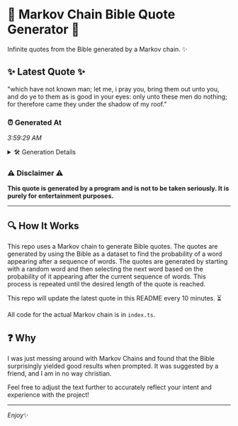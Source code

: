 # 📖 Markov Chain Bible Quote Generator 📖

Infinite quotes from the Bible generated by a Markov chain. ✨

## ✨ Latest Quote ✨
"which have not known man; let me, i pray you, bring them out unto you, and do ye to them as is good in your eyes: only unto these men do nothing; for therefore came they under the shadow of my roof."

### ⏰ Generated At
*3:59:29 AM*

<details>
    <summary>🛠️ Generation Details</summary>
    <p>
        <strong>🌱 Seed:</strong> which<br>
        <strong>🔄 Iterations:</strong> 41<br>
        <strong>📜 Context History:</strong><br>[ which ]: have<br>[ which, have ]: not<br>[ which, have, not ]: known<br>[ which, have, not, known ]: man;<br>[ which, have, not, known, man; ]: let<br>[ which, have, not, known, man;, let ]: me,<br>[ have, not, known, man;, let, me, ]: i<br>[ not, known, man;, let, me,, i ]: pray<br>[ known, man;, let, me,, i, pray ]: you,<br>[ man;, let, me,, i, pray, you, ]: bring<br>[ let, me,, i, pray, you,, bring ]: them<br>[ me,, i, pray, you,, bring, them ]: out<br>[ i, pray, you,, bring, them, out ]: unto<br>[ pray, you,, bring, them, out, unto ]: you,<br>[ you,, bring, them, out, unto, you, ]: and<br>[ bring, them, out, unto, you,, and ]: do<br>[ them, out, unto, you,, and, do ]: ye<br>[ out, unto, you,, and, do, ye ]: to<br>[ unto, you,, and, do, ye, to ]: them<br>[ you,, and, do, ye, to, them ]: as<br>[ and, do, ye, to, them, as ]: is<br>[ do, ye, to, them, as, is ]: good<br>[ ye, to, them, as, is, good ]: in<br>[ to, them, as, is, good, in ]: your<br>[ them, as, is, good, in, your ]: eyes:<br>[ as, is, good, in, your, eyes: ]: only<br>[ is, good, in, your, eyes:, only ]: unto<br>[ good, in, your, eyes:, only, unto ]: these<br>[ in, your, eyes:, only, unto, these ]: men<br>[ your, eyes:, only, unto, these, men ]: do<br>[ eyes:, only, unto, these, men, do ]: nothing;<br>[ only, unto, these, men, do, nothing; ]: for<br>[ unto, these, men, do, nothing;, for ]: therefore<br>[ these, men, do, nothing;, for, therefore ]: came<br>[ men, do, nothing;, for, therefore, came ]: they<br>[ do, nothing;, for, therefore, came, they ]: under<br>[ nothing;, for, therefore, came, they, under ]: the<br>[ for, therefore, came, they, under, the ]: shadow<br>[ therefore, came, they, under, the, shadow ]: of<br>[ came, they, under, the, shadow, of ]: my<br>[ they, under, the, shadow, of, my ]: roof.<br>
    </p>
</details>

### ⚠️ Disclaimer ⚠️
**This quote is generated by a program and is not to be taken seriously. It is purely for entertainment purposes.**

---

## 🔍 How It Works

This repo uses a Markov chain to generate Bible quotes. The quotes are generated by using the Bible as a dataset to find the probability of a word appearing after a sequence of words. The quotes are generated by starting with a random word and then selecting the next word based on the probability of it appearing after the current sequence of words. This process is repeated until the desired length of the quote is reached.

This repo will update the latest quote in this README every 10 minutes. ⏳

All code for the actual Markov chain is in `index.ts`.

## ❓ Why

I was just messing around with Markov Chains and found that the Bible surprisingly yielded good results when prompted. 
It was suggested by a friend, and I am in no way christian.

Feel free to adjust the text further to accurately reflect your intent and experience with the project!

---

*Enjoy*✨
